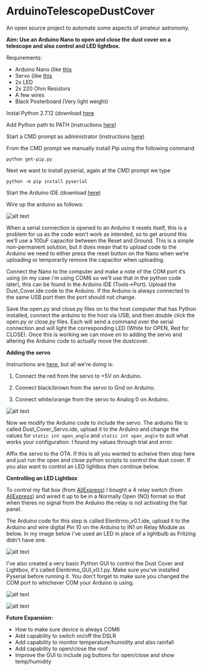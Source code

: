 # ArduinoTelescopeDustCover
An open source project to automate some aspects of amateur astronomy.

**Aim: Use an Arduino Nano to open and close the dust cover on a telescope and also control and LED lightbox.**

Requirements:
- Arduino Nano (like [this](https://www.aliexpress.com/item/Nano-3-0-controller-compatible-with-arduino-nano-CH340-USB-driver-with-CABLE-NANO-V3-0/32478082112.html?spm=2114.01010208.3.11.omwhu1&ws_ab_test=searchweb0_0,searchweb201602_5_10065_10068_10084_10083_10080_10082_10081_10060_10061_10062_10056_10055_10054_10059_10078_10079_10073_10096_10070_10100_10052_423_10050_10051_424,searchweb201603_8&btsid=b7afc5ec-93f1-4158-8d06-f842e11ed59a)
- Servo (like [this](https://www.aliexpress.com/item/Micro-9g-servo-RC-SG90-Aircraft-airplane-model-parts-for-Unique-model-Biplane-Helicopter-Accessories/32677485253.html?spm=2114.01010208.3.21.hMGnOQ&ws_ab_test=searchweb0_0,searchweb201602_5_10065_10068_10084_10083_10080_10082_10081_10060_10061_10062_10056_10055_10054_10059_10078_10079_10073_10096_10070_10100_10052_423_10050_10051_424,searchweb201603_8&btsid=b4745c77-5a61-4155-9d28-949cdfefc80d)
- 2x LED
- 2x 220 Ohm Resistors
- A few wires
- Black Posterboard (Very light weight)

Instal Python 2.7.12 (download [here](https://www.python.org/downloads/)

Add Python path to PATH (instructions [here](http://stackoverflow.com/questions/3701646/how-to-add-to-the-pythonpath-in-windows-7))

Start a CMD prompt as administrator (instructions [here](https://technet.microsoft.com/en-us/library/cc947813(v=ws.10).aspx)) 

From the CMD prompt we manually install Pip using the following command

`python get-pip.py`

Next we want to install pyserial, again at the CMD prompt we type

`python -m pip install pyserial`

Start the Arduino IDE (download [here](https://www.arduino.cc/en/Main/Software))

Wire up the arduino as follows: 

![alt text][basic]

[basic]: http://i.imgur.com/s5vJ4pn.png

When a serial connection is opened to an Arduino it resets itself, this is a problem for us as the code won’t work as intended, so to get around this we’ll use a 100uF capacitor between the Reset and Ground. This is a simple non-permanent solution, but it does mean that to upload code to the Arduino we need to either press the reset button on the Nano when we’re uploading or temporarily remove the capacitor when uploading.

Connect the Nano to the computer and make a note of the COM port it’s using (in my case i'm using COM6 so we’ll use that in the python code later), this can be found in the Arduino IDE (Tools->Port). Upload the Dust_Cover.ide code to the Arduino. If the Arduino is always connected to the same USB port then the port should not change.

Save the open.py and close.py files on to the host computer that has Python installed, connect the arduino to the host via USB, and then double click the open.py or close.py files. Each will send a command over the serial connection and will light the corresponding LED (White for OPEN, Red for CLOSE). Once this is working we can move on to adding the servo and altering the Arduino code to actually move the dustcover.

**Adding the servo**

Instructions are [here](http://playground.arduino.cc/Learning/SingleServoExample), but all we're doing is:

1. Connect the red from the servo to +5V on Arduino.

2. Connect black/brown from the servo to Gnd on Arduino.

3. Connect white/orange from the servo to Analog 0 on Arduino.

![alt text][servo]

[servo]: http://i.imgur.com/UXRSnkK.png

Now we modify the Arduino code to include the servo. The arduino file is called Dust_Cover_Servo.ide, upload it to the Arduino and change the values for `static int open_angle` and `static int open_angle` to suit what works your configuration. I found my values through trial and error.

Affix the servo to the OTA. If this is all you wanted to acheive then stop here and just run the open and close python scripts to control the dust cover. If you also want to control an LED lightbox then continue below.

**Controlling an LED Lightbox**

To control my flat box (from [AliExpress](https://www.aliexpress.com/item/LED-panel-light-square-lampada-300x300-18W-high-bright-led-indoor-ceiling-lamp-SMD5630-white-warm/1785529655.html)) I bought a 4 relay switch (from [AliExpress](https://www.aliexpress.com/item/Brand-New-5V-4-Channel-Relay-Module-for-Arduino-PIC-ARM-DSP-AVR-Raspberry-Pi/1952619257.html)) and wired it up to be in a Normally Open (NO) format so that when theres no signal from the Arduino the relay is not activating the flat panel.

The Arduino code for this step is called Elentirmo_v0.1.ide, upload it to the Arduino and wire digital Pin 10 on the Arduino to IN1 on Relay Module as below. In my image below i've used an LED in place of a lightbulb as Fritzing didn't have one.

![alt text][relay]

[relay]: http://i.imgur.com/iq4v8A0.png

I've also created a very basic Python GUI to control the Dust Cover and Lightbox, it's called Elentirmo_GUI_v0.1.py. Make sure you've installed Pyserial before running it. You don't forget to make sure you changed the COM port to whichever COM your Arduino is using.

![alt text][GUI1]

[GUI1]: http://i.imgur.com/ZBYA1Sw.png

![alt text][GUI2]

[GUI2]: http://i.imgur.com/v5vNbDZ.png
**Future Expansion:**
- How to make sure device is always COM6
- Add capability to switch on/off the DSLR
- Add capability to monitor temperature/humidity and also rainfall
- Add capability to open/close the roof
- Improve the GUI to include jog buttons for open/close and show temp/humidity
